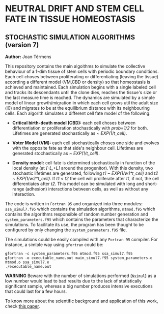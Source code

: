 # NEUTRAL DRIFT AND STEM CELL FATE IN TISSUE HOMEOSTASIS
## STOCHASTIC SIMULATION ALGORITHMS (version 7)
 
**Author:** Joan Térmens

This repository contains the main algoithms to simulate the collective behaviour of a 1-dim tissue of stem cells with periodic boundary conditions. Each cell choses between proliferating or differentiating (leaving the tissue) according a different model (VM,CBD or density) so that homeostasis is achieved and maintained. Each simulation begins with a single labeled cell and tracks its descendants until the clone dies, reaches the tissue's size or the last measure time is reached. The dynamics are simulated by a simple model of linear growth/migration in which each cell grows util the adult size (l0) and migrates to be at the equilibrium distance with its neighbouring cells. Each algorith simulates a different cell fate model of the following:

* **Critical birth-death model (CBD):** each cell choses between differentiation or proliferation stochastically with *prob=1/2* for both. Lifetimes are generated stochastically as *\~ EXP(1/t_cell)*.

* **Voter Model (VM):** each cell stochastically choses one side and evolves with the opposite fate as that side's neighbour cell. Lifetimes are generated stochastically as *\~ EXP(1/t_cell)*.

* **Density model:** cell fate is determined stochastically in function of the local density (at *\[-L,+L\]* around the progenitor). With this density, two stochastic lifetimes are generated, following *t1 \~ EXP(1/w1\*t_cell)* and *t2 \~ EXP(1/w2\*t_cell)*. If *t1 < t2* the cell will proliferate after *t1*, if not, the cell differentiates after *t2*. This model can be simulated with long and short-range (adhesion) interactions between cells, as well as without any interaction.

The code is written in `Fortran 95` and organized into three modules: `ssa_simul7.f95` which contains the simulation algorithms, `mtmod.f95` which contains the algorithms responsible of random number generation and `system_parameters.f95` which contains the parameters that characterize the simulations. To facilitate its use, the program has been thought to be configured by only changing the `system_parameters.f95` file.

The simulations could be easily compiled with any `Fortran 95` compiler. For instance, a simlple way using `gfortran` could be:

```
gfortran -c system_parameters.f95 mtmod.f95 ssa_simul7.f95
gfortran -o executable_name.out main_simul7.f95 system_parameters.o mtmod.o ssa_simul7.o
./executable_name.out
```
**WARNING** Beware with the number of simulations performed (`Nsimul`) as a low number would lead to bad results due to the lack of statistically significant sample, whereas a big number produces intensive executions that could last for a few hours.

To know more about the scientific background and application of this work, check [this paper](http://diposit.ub.edu/dspace/handle/2445/141704).
